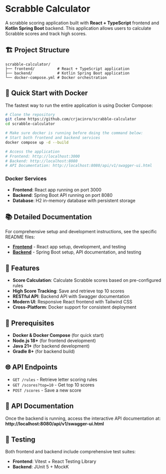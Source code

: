 # Scrabble Calculator

A scrabble scoring application built with **React + TypeScript** frontend and **Kotlin Spring Boot** backend. This application allows users to calculate Scrabble scores and track high scores.

## 🏗️ Project Structure

```
scrabble-calculator/
├── frontend/          # React + TypeScript application
├── backend/           # Kotlin Spring Boot application
└── docker-compose.yml # Docker orchestration
```

## 🚀 Quick Start with Docker

The fastest way to run the entire application is using Docker Compose:

```bash
# Clone the repository
git clone https://github.com/crjacinro/scrabble-calculator
cd scrabble-calculator

# Make sure docker is running before doing the command below:
# Start both frontend and backend services
docker compose up -d --build

# Access the application
# Frontend: http://localhost:3000
# Backend: http://localhost:8080
# API Documentation: http://localhost:8080/api/v1/swagger-ui.html
```

### Docker Services

- **Frontend**: React app running on port 3000
- **Backend**: Spring Boot API running on port 8080
- **Database**: H2 in-memory database with persistent storage

## 📚 Detailed Documentation

For comprehensive setup and development instructions, see the specific README files:

- **[Frontend](./frontend)** - React app setup, development, and testing
- **[Backend](./backend)** - Spring Boot setup, API documentation, and testing

## 🎯 Features

- **Score Calculation**: Calculate Scrabble scores based on pre-configured rules
- **High Score Tracking**: Save and retrieve top 10 scores
- **RESTful API**: Backend API with Swagger documentation
- **Modern UI**: Responsive React frontend with Tailwind CSS
- **Cross-Platform**: Docker support for consistent deployment

## 🔧 Prerequisites

- **Docker & Docker Compose** (for quick start)
- **Node.js 18+** (for frontend development)
- **Java 21+** (for backend development)
- **Gradle 8+** (for backend build)

## 🌐 API Endpoints

- `GET /rules` - Retrieve letter scoring rules
- `GET /scores?top=10` - Get top 10 scores
- `POST /scores` - Save a new score

## 📖 API Documentation

Once the backend is running, access the interactive API documentation at:
**http://localhost:8080/api/v1/swagger-ui.html**

## 🧪 Testing

Both frontend and backend include comprehensive test suites:

- **Frontend**: Vitest + React Testing Library
- **Backend**: JUnit 5 + MockK
